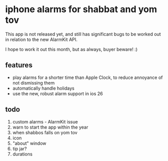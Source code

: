 # iphone alarms for shabbat and yom tov

This app is not released yet, and still has significant bugs to be worked out in relation to the new AlarmKit API.

I hope to work it out this month, but as always, buyer beware! :)

## features

* play alarms for a shorter time than Apple Clock, to reduce annoyance of not dismissing them
* automatically handle holidays
* use the new, robust alarm support in ios 26

## todo

1. custom alarms - AlarmKit issue
2. warn to start the app within the year
3. when shabbos falls on yom tov
4. icon
5. "about" window
6. tip jar?
7. durations

